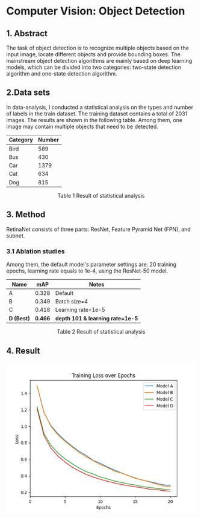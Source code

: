 # Computer Vision: Object Detection
## 1. Abstract  
  The task of object detection is to recognize multiple objects based on the input image, locate different objects and provide bounding boxes. The mainstream object detection algorithms are mainly based on deep learning models, which can be divided into two categories: two-state detection algorithm and one-state detection algorithm.

## 2.Data sets
  In data-analysis, I conducted a statistical analysis on the types and number of labels in the train dataset. The training dataset contains a total of 2031 images. The results are shown in the following table. Among them, one image may contain multiple objects that need to be detected.
  <div align="center">

| Category  | Number |
| ---------- | -----------|
| Bird  | 589 |
| Bus  | 430 |
| Car  | 1379 |
| Cat  | 634 |
| Dog  | 815 |

</div>

<p align="center">
  Table 1 Result of statistical analysis
</p>


## 3. Method
  RetinaNet consists of three parts: ResNet, Feature Pyramid Net (FPN), and subnet.
  
  ### 3.1 Ablation studies

  Among them, the default model's parameter settings are: 20 training epochs, learning rate equals to 1e-4, using the ResNet-50 model.

  <div align="center">

|Name|	mAP	|Notes|
| ---------- | -----------| -----------|
|A	|0.328	|Default|
|B	|0.349	|Batch size=4|
|C	|0.418	|Learning rate=1e-5|
|**D (Best)**	|**0.466**	|**depth 101 & learning rate=1e-5**|


</div>

<p align="center">
  Table 2 Result of statistical analysis
</p>


## 4. Result


<div align="center">
  <img src="./Figure_1.png" height="400">
</div>

